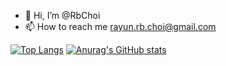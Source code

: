 - 👋 Hi, I’m @RbChoi
- 📫 How to reach me rayun.rb.choi@gmail.com

[![Top Langs](https://github-readme-stats.vercel.app/api/top-langs/?username=rbchoi)](https://github.com/rbchoi/github-readme-stats)
[![Anurag's GitHub stats](https://github-readme-stats.vercel.app/api?username=rbchoi)](https://github.com/rbchoi/github-readme-stats)
<!---
RbChoi/RbChoi is a ✨ special ✨ repository because its `README.md` (this file) appears on your GitHub profile.
You can click the Preview link to take a look at your changes.
--->
